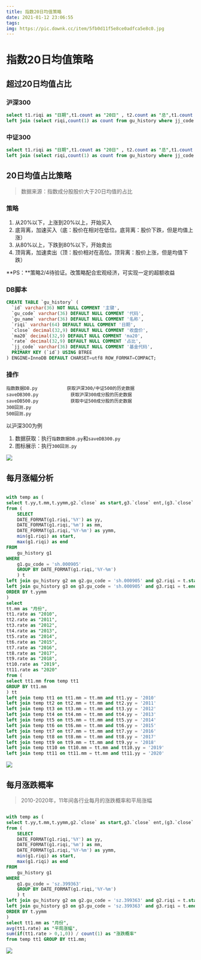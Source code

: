 ```yaml
---
title: 指数20日均值策略
date: 2021-01-12 23:06:55
tags:
img: https://pic.downk.cc/item/5fb0d11f5e8ce0adfca5e8c0.jpg
---
```




# 指数20日均值策略

## 超过20日均值占比

### 沪深300

```sql
select t1.riqi as "日期",t1.count as "20日" , t2.count as "总",t1.count / t2.count as "占比" from (select riqi,count(1) as count from gu_history where jj_code = '000300' and close > ma20 GROUP BY riqi order by riqi desc) t1
left join (select riqi,count(1) as count from gu_history where jj_code = '000300' GROUP BY riqi) t2 on t2.riqi = t1.riqi;
```

### 中证300

```sql
select t1.riqi as "日期",t1.count as "20日" , t2.count as "总",t1.count / t2.count as "占比" from (select riqi,count(1) as count from gu_history where jj_code = '399905' and close > ma20 GROUP BY riqi order by riqi desc) t1
left join (select riqi,count(1) as count from gu_history where jj_code = '399905' GROUP BY riqi) t2 on t2.riqi = t1.riqi;
```

## 20日均值占比策略

> 数据来源：指数成分股股价大于20日均值的占比

### 策略

1. 从20%以下，上涨到20%以上，开始买入
2. 底背离，加速买入（底：股价在相对在低位。底背离：股价下跌，但是均值上涨）
3. 从80%以上，下跌到80%以下，开始卖出
4. 顶背离，加速卖出（顶：股价相对在高位。顶背离：股价上涨，但是均值下跌）

**PS：**策略2/4待验证。改策略配合宏观经济，可实现一定的超额收益

### DB脚本

```sql
CREATE TABLE `gu_history` (
  `id` varchar(36) NOT NULL COMMENT '主键',
  `gu_code` varchar(36) DEFAULT NULL COMMENT '代码',
  `gu_name` varchar(36) DEFAULT NULL COMMENT '名称',
  `riqi` varchar(64) DEFAULT NULL COMMENT '日期',
  `close` decimal(32,9) DEFAULT NULL COMMENT '收盘价',
  `ma20` decimal(32,9) DEFAULT NULL COMMENT 'ma20',
  `rate` decimal(32,9) DEFAULT NULL COMMENT '占比',
  `jj_code` varchar(36) DEFAULT NULL COMMENT '基金代码',
  PRIMARY KEY (`id`) USING BTREE
) ENGINE=InnoDB DEFAULT CHARSET=utf8 ROW_FORMAT=COMPACT;
```

### 操作

```
指数数据DB.py			获取沪深300/中证500的历史数据
saveDB300.py			获取沪深300成分股的历史数据
saveDB500.py			获取中证500成分股的历史数据
300回测.py				
500回测.py
```

以沪深300为例

1. 数据获取：执行`指数数据DB.py`和`saveDB300.py`
2. 图标展示：执行`300回测.py`

![](https://p3-juejin.byteimg.com/tos-cn-i-k3u1fbpfcp/47cefd9fa80b414b82fa82e0a7c5005a~tplv-k3u1fbpfcp-watermark.image)

## 每月涨幅分析


```sql

with temp as (
select t.yy,t.mm,t.yymm,g2.`close` as start,g3.`close` ent,(g3.`close` - g2.`close`)/g2.`close` rate
from (
	SELECT
	DATE_FORMAT(g1.riqi,'%Y') as yy,
	DATE_FORMAT(g1.riqi,'%m') as mm,
	DATE_FORMAT(g1.riqi,'%Y-%m') as yymm,
	min(g1.riqi) as start,
	max(g1.riqi) as end
FROM
	gu_history g1 
WHERE
	g1.gu_code = 'sh.000905'
	GROUP BY DATE_FORMAT(g1.riqi,'%Y-%m')
	) t 
left join gu_history g2 on g2.gu_code = 'sh.000905' and g2.riqi = t.start
left join gu_history g3 on g3.gu_code = 'sh.000905' and g3.riqi = t.end
ORDER BY t.yymm
) 
select 
tt.mm as "月份",
tt1.rate as "2010",
tt2.rate as "2011",
tt3.rate as "2012",
tt4.rate as "2013",
tt5.rate as "2014",
tt6.rate as "2015",
tt7.rate as "2016",
tt8.rate as "2017",
tt9.rate as "2018",
tt10.rate as "2019",
tt11.rate as "2020"
from (
select tt1.mm from temp tt1 
GROUP BY tt1.mm
) tt
left join temp tt1 on tt1.mm = tt.mm and tt1.yy = '2010'
left join temp tt2 on tt2.mm = tt.mm and tt2.yy = '2011'
left join temp tt3 on tt3.mm = tt.mm and tt3.yy = '2012'
left join temp tt4 on tt4.mm = tt.mm and tt4.yy = '2013'
left join temp tt5 on tt5.mm = tt.mm and tt5.yy = '2014'
left join temp tt6 on tt6.mm = tt.mm and tt6.yy = '2015'
left join temp tt7 on tt7.mm = tt.mm and tt7.yy = '2016'
left join temp tt8 on tt8.mm = tt.mm and tt8.yy = '2017'
left join temp tt9 on tt9.mm = tt.mm and tt9.yy = '2018'
left join temp tt10 on tt10.mm = tt.mm and tt10.yy = '2019'
left join temp tt11 on tt11.mm = tt.mm and tt11.yy = '2020'
```

![](https://p3-juejin.byteimg.com/tos-cn-i-k3u1fbpfcp/8bbf02145eca422a8a123fd41231a0ed~tplv-k3u1fbpfcp-watermark.image)


## 每月涨跌概率

> 2010-2020年，11年间各行业每月的涨跌概率和平局涨幅

```sql

with temp as (
select t.yy,t.mm,t.yymm,g2.`close` as start,g3.`close` ent,(g3.`close` - g2.`close`)/g2.`close` rate
from (
	SELECT
	DATE_FORMAT(g1.riqi,'%Y') as yy,
	DATE_FORMAT(g1.riqi,'%m') as mm,
	DATE_FORMAT(g1.riqi,'%Y-%m') as yymm,
	min(g1.riqi) as start,
	max(g1.riqi) as end
FROM
	gu_history g1 
WHERE
	g1.gu_code = 'sz.399363'
	GROUP BY DATE_FORMAT(g1.riqi,'%Y-%m')
	) t 
left join gu_history g2 on g2.gu_code = 'sz.399363' and g2.riqi = t.start
left join gu_history g3 on g3.gu_code = 'sz.399363' and g3.riqi = t.end
ORDER BY t.yymm
) 
select tt1.mm as "月份",
avg(tt1.rate) as "平局涨幅",
sum(if(tt1.rate > 0,1,0)) / count(1) as "涨跌概率"
from temp tt1 GROUP BY tt1.mm;

```

![](https://p6-juejin.byteimg.com/tos-cn-i-k3u1fbpfcp/0fdb6ac2584f4ca8a0822a2eac5eaab3~tplv-k3u1fbpfcp-watermark.image)
